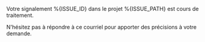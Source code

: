 Votre signalement %{ISSUE_ID} dans le projet %{ISSUE_PATH} est cours de traitement.

N'hésitez pas à répondre à ce courriel pour apporter des précisions à votre demande.


